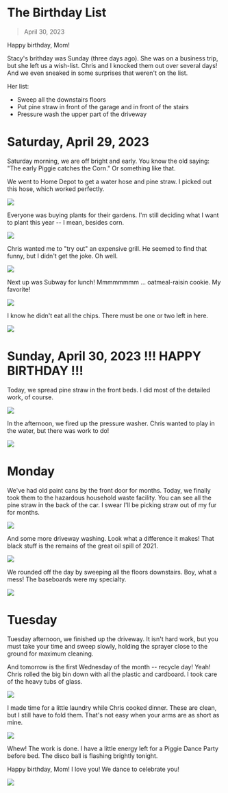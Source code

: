 # The Birthday List

> April 30, 2023

Happy birthday, Mom!

Stacy's brithday was Sunday (three days ago). She was on a business trip, but she left us a wish-list. Chris and I knocked them out over several days! And we even sneaked in some surprises that weren't on the list.

Her list:
  - Sweep all the downstairs floors
  - Put pine straw in front of the garage and in front of the stairs
  - Pressure wash the upper part of the driveway

# Saturday, April 29, 2023

Saturday morning, we are off bright and early. You know the old saying: "The early Piggie catches the Corn." Or something like that.

We went to Home Depot to get a water hose and pine straw. I picked out this hose, which worked perfectly.

![](hose.jpg)

Everyone was buying plants for their gardens. I'm still deciding what I want to plant this year -- I mean, besides corn.

![](plants.jpg)

Chris wanted me to "try out" an expensive grill. He seemed to find that funny, but I didn't get the joke. Oh well.

![](grill.jpg)

Next up was Subway for lunch! Mmmmmmmm ... oatmeal-raisin cookie. My favorite!

![](lunchCookie.jpg)

I know he didn't eat all the chips. There must be one or two left in here.

![](lunchChips.jpg)

# Sunday, April 30, 2023 !!! HAPPY BIRTHDAY !!!

Today, we spread pine straw in the front beds. I did most of the detailed work, of course.

![](straw.jpg)

In the afternoon, we fired up the pressure washer. Chris wanted to play in the water, but there was work to do!

![](pressure.jpg)

# Monday

We've had old paint cans by the front door for months. Today, we finally took them to the hazardous household waste facility. You can see all the pine straw in the back of the car. I swear I'll be picking straw out of my fur for months.

![](hazard.jpg)

And some more driveway washing. Look what a difference it makes! That black stuff is the remains of the great oil spill of 2021.

![](driveway.jpg)

We rounded off the day by sweeping all the floors downstairs. Boy, what a mess! The baseboards were my specialty.

![](sweep.jpg)

# Tuesday

Tuesday afternoon, we finished up the driveway. It isn't hard work, but you must take your time and sweep slowly, holding the sprayer close to the ground for maximum cleaning.

And tomorrow is the first Wednesday of the month -- recycle day! Yeah! Chris rolled the big bin down with all the plastic and cardboard. I took care of the heavy tubs of glass.

![](recycle.jpg)

I made time for a little laundry while Chris cooked dinner. These are clean, but I still have to fold them. That's not easy when your arms are as short as mine.

![](laundry.jpg)

Whew! The work is done. I have a little energy left for a Piggie Dance Party before bed. The disco ball is flashing brightly tonight. 

Happy birthday, Mom! I love you! We dance to celebrate you!

![](dance.jpg)
